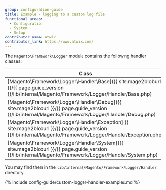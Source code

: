 ```yaml
---
group: configuration-guide
title: Example - logging to a custom log file
functional_areas:
  - Configuration
  - System
  - Setup
contributor_name: Atwix
contributor_link: https://www.atwix.com/
---
```


The `Magento\Framework\Logger` module contains the following handler classes:

| Class | Log file |
| ----- | -------- |
| [Magento\Framework\Logger\Handler\Base]({{ site.mage2bloburl }}/{{ page.guide_version }}/lib/internal/Magento/Framework/Logger/Handler/Base.php) | - |
| [Magento\Framework\Logger\Handler\Debug]({{ site.mage2bloburl }}/{{ page.guide_version }}/lib/internal/Magento/Framework/Logger/Handler/Debug.php) | `/var/log/debug.log` |
| [Magento\Framework\Logger\Handler\Exception]({{ site.mage2bloburl }}/{{ page.guide_version }}/lib/internal/Magento/Framework/Logger/Handler/Exception.php) | `/var/log/exception.log` |
| [Magento\Framework\Logger\Handler\System]({{ site.mage2bloburl }}/{{ page.guide_version }}/lib/internal/Magento/Framework/Logger/Handler/System.php) | `/var/log/system.log` |

You may find them in the `lib/internal/Magento/Framework/Logger/Handler` directory.

{% include config-guide/custom-logger-handler-examples.md %}
